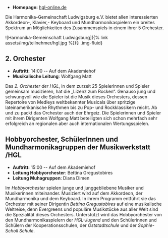 - __Homepage:__ [hgl-online.de](https://hgl-online.de/)

Die Harmonika-Gemeinschaft Ludwigsburg e.V.
bietet allen interessierten Akkordeon-, Klavier,- Keyboard und Mundharmonikaspielern ein breites Spektrum an
Möglichkeiten des Zusammenspiels in einem ihrer 5 Orchester. 

![Harmonika-Gemeinschaft Ludwigsburg]({% link assets/img/teilnehmer/hgl.jpg %}){: .img-fluid}

## 2. Orchester

- __Auftritt:__ 14:00 -- Auf dem Akademiehof
- __Musikalische Leitung__: Wolfgang Matt

Das _2. Orchester der HGL_, in dem zurzeit 25 Spielerinnen und Spieler gemeinsam musizieren, hat die „Lizenz zum Rocken“.
Genauso jung und schwungvoll wie die Spieler ist die Musik dieses Orchesters, dessen Repertoire von Medleys
weltbekannter Musicals über spritzige lateinamerikanische Rhythmen bis zu Pop- und Rockklassikern reicht. Ab und zu
packt das Orchester auch der Ehrgeiz. Die Spielerinnen und Spieler mit ihrem Dirigenten Wolfgang Matt beteiligten sich
schon mehrfach sehr erfolgreich an regionalen aber auch internationalen Wertungsspielen.

## Hobbyorchester, SchülerInnen und Mundharmonikagruppen der Musikwerkstatt /HGL

- __Auftritt:__ 15:00 -- Auf dem Akademiehof
- __Leitung Hobbyorchester__: Bettina Gregustobires
- __Leitung Muhagruppen__: Diana Dimen

Im _Hobbyorchester_ spielen junge und junggebliebene Musiker
und Musikerinnen miteinander. Musiziert wird auf dem Akkordeon, der Mundharmonika und dem Keyboard. In ihrem Programm
entführt sie das Orchester mit seiner Dirigentin _Bettina Gregustobires_ auf eine musikalische Weltreise, denn Evergreens
und populäre Musikstücke aus aller Welt sind die Spezialität dieses Orchesters. Unterstützt wird das Hobbyorchester von
den Mundharmonikaspielern der _HGL-Jugend_ und den Schülerinnen und Schülern der Kooperationsschulen, der _Oststadtschule_
und der _Sophie-Scholl Schule_.
